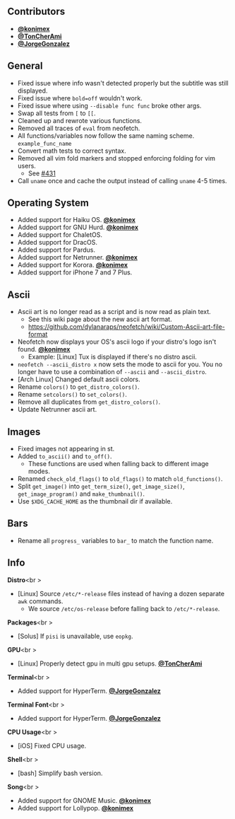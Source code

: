 ## Contributors

- **[@konimex](https://github.com/konimex)**
- **[@TonCherAmi](https://github.com/TonCherAmi)**
- **[@JorgeGonzalez](https://github.com/JorgeGonzalez)**


## General

- Fixed issue where info wasn't detected properly but the subtitle was still displayed.
- Fixed issue where `bold=off` wouldn't work.
- Fixed issue where using `--disable func func` broke other args.
- Swap all tests from `[` to `[[`.
- Cleaned up and rewrote various functions.
- Removed all traces of `eval` from neofetch.
- All functions/variables now follow the same naming scheme. `example_func_name`
- Convert math tests to correct syntax.
- Removed all vim fold markers and stopped enforcing folding for vim users.
    - See [#431](https://github.com/dylanaraps/neofetch/pull/431)
- Call `uname` once and cache the output instead of calling `uname` 4-5 times.


## Operating System

- Added support for Haiku OS. **[@konimex](https://github.com/konimex)**
- Added support for GNU Hurd. **[@konimex](https://github.com/konimex)**
- Added support for ChaletOS.
- Added support for DracOS.
- Added support for Pardus.
- Added support for Netrunner. **[@konimex](https://github.com/konimex)**
- Added support for Korora. **[@konimex](https://github.com/konimex)**
- Added support for iPhone 7 and 7 Plus.


## Ascii

- Ascii art is no longer read as a script and is now read as plain text.
  - See this wiki page about the new ascii art format.
  - https://github.com/dylanaraps/neofetch/wiki/Custom-Ascii-art-file-format
- Neofetch now displays your OS's ascii logo if your distro's logo isn't found. **[@konimex](https://github.com/konimex)**
    - Example: [Linux] Tux is displayed if there's no distro ascii.
- `neofetch --ascii_distro x` now sets the mode to ascii for you. You no longer have to use a combination of `--ascii` and `--ascii_distro`.
- [Arch Linux] Changed default ascii colors.
- Rename `colors()` to `get_distro_colors()`.
- Rename `setcolors()` to `set_colors()`.
- Remove all duplicates from `get_distro_colors()`.
- Update Netrunner ascii art.


## Images

- Fixed images not appearing in st.
- Added `to_ascii()` and `to_off()`.
    - These functions are used when falling back to different image modes.
- Renamed `check_old_flags()` to `old_flags()` to match `old_functions()`.
- Split `get_image()` into `get_term_size()`, `get_image_size()`, `get_image_program()` and `make_thumbnail()`.
- Use `$XDG_CACHE_HOME` as the thumbnail dir if available.


## Bars

- Rename all `progress_` variables to `bar_` to match the function name.


## Info

**Distro**<br \>

- [Linux] Source `/etc/*-release` files instead of having a dozen separate `awk` commands.
    - We source `/etc/os-release` before falling back to `/etc/*-release`.

**Packages**<br \>

- [Solus] If `pisi` is unavailable, use `eopkg`.

**GPU**<br \>

- [Linux] Properly detect gpu in multi gpu setups. **[@TonCherAmi](https://github.com/TonCherAmi)**

**Terminal**<br \>

- Added support for HyperTerm. **[@JorgeGonzalez](https://github.com/JorgeGonzalez)**

**Terminal Font**<br \>

- Added support for HyperTerm. **[@JorgeGonzalez](https://github.com/JorgeGonzalez)**

**CPU Usage**<br \>

- [iOS] Fixed CPU usage.

**Shell**<br \>

- [bash] Simplify bash version.

**Song**<br \>

- Added support for GNOME Music. **[@konimex](https://github.com/konimex)**
- Added support for Lollypop. **[@konimex](https://github.com/konimex)**
